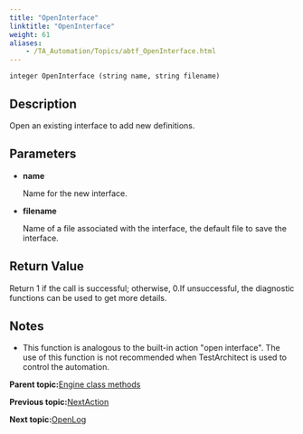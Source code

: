 ```yaml
--- 
title: "OpenInterface"
linktitle: "OpenInterface"
weight: 61
aliases: 
    - /TA_Automation/Topics/abtf_OpenInterface.html
---
```


`integer OpenInterface (string name, string filename)`

## Description

Open an existing interface to add new definitions.

## Parameters

-   **name**

    Name for the new interface.

-   **filename**

    Name of a file associated with the interface, the default file to save the interface.


## Return Value

Return 1 if the call is successful; otherwise, 0.If unsuccessful, the diagnostic functions can be used to get more details.

## Notes

-   This function is analogous to the built-in action "open interface". The use of this function is not recommended when TestArchitect is used to control the automation.

**Parent topic:**[Engine class methods](/TA_Automation/Topics/abtf_Engine_classes.html)

**Previous topic:**[NextAction](/TA_Automation/Topics/abtf_NextAction.html)

**Next topic:**[OpenLog](/TA_Automation/Topics/abtf_OpenLog.html)

